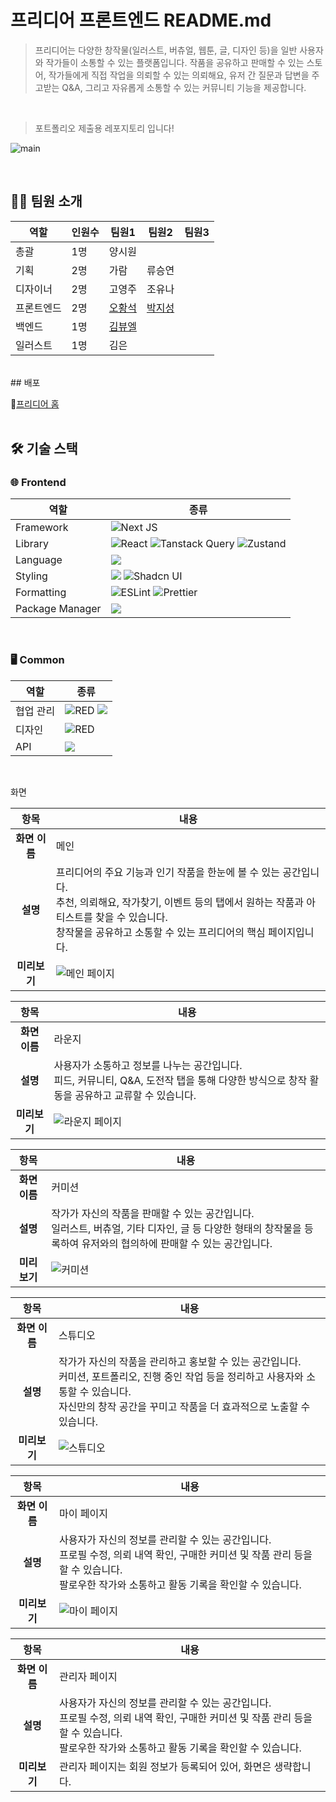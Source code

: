 # 프리디어 프론트엔드 README.md

> 프리디어는 다양한 창작물(일러스트, 버츄얼, 웹툰, 글, 디자인 등)을 일반 사용자와 작가들이 소통할 수 있는 플랫폼입니다. 작품을 공유하고 판매할 수 있는 스토어, 작가들에게 직접 작업을 의뢰할 수 있는 의뢰해요, 유저 간 질문과 답변을 주고받는 Q&A, 그리고 자유롭게 소통할 수 있는 커뮤니티 기능을 제공합니다.
<br>

> 포트폴리오 제출용 레포지토리 입니다!

![main](https://github.com/user-attachments/assets/b9b096a2-17c7-48e3-af36-634f59da1b92)

<br>

## 🫶🏻 팀원 소개

| 역할      | 인원수 | 팀원1 | 팀원2 | 팀원3 |
|----------|------|------|------|------|
| 총괄      | 1명  | 양시원  |   |   |
| 기획      | 2명  | 가람  |  류승연 |
| 디자이너  | 2명  | 고영주  | 조유나 |
| 프론트엔드| 2명  | [오황석](https://github.com/osh6006)  | [박지성](https://github.com/jijiseong)  |
| 백엔드   | 1명  | [김뷰엘](https://github.com/dokdo2005) |
| 일러스트 | 1명  | 김은 |
  
<br>
## 배포

📜[프리디어 홈](https://www.freeidea.kr/)  
<br>

## 🛠 기술 스택

### 🌐 Frontend

| 역할            | 종류                                                                                                                                                                                                              |
| --------------- | ----------------------------------------------------------------------------------------------------------------------------------------------------------------------------------------------------------------- |
| Framework       | ![Next JS](https://img.shields.io/badge/Next-black?style=for-the-badge&logo=next.js&logoColor=white)                                                                                                              |
| Library         | ![React](https://img.shields.io/badge/REACT-61DAFB.svg?&style=for-the-badge&logo=React&logoColor=white)   ![Tanstack Query](https://img.shields.io/badge/reactquery-FF4154.svg?&style=for-the-badge&logo=reactquery&logoColor=white)  ![Zustand](https://img.shields.io/badge/zustand-006600.svg?&style=for-the-badge)|
| Language        | <img src="https://img.shields.io/badge/typescript-3178C6?style=for-the-badge&logo=typescript&logoColor=white">                                                                                                    |
| Styling         | <img src="https://img.shields.io/badge/tailwind css-06B6D4?style=for-the-badge&logo=tailwind css&logoColor=white">  ![Shadcn UI](https://img.shields.io/badge/shadcnui-000000.svg?&style=for-the-badge&logo=shadcnui&logoColor=white) |
| Formatting      | ![ESLint](https://img.shields.io/badge/ESLint-4B3263?style=for-the-badge&logo=eslint&logoColor=white) ![Prettier](https://img.shields.io/badge/Prettier-F7B93E?style=for-the-badge&logo=prettier&logoColor=white) |
| Package Manager | <img src="https://img.shields.io/badge/npm-cb3837?style=for-the-badge&logo=npm&logoColor=white">                                                                                                                  |

<br />

### 🖥 Common

| 역할      | 종류                                                                                                                                                                                                                             |
| --------- | -------------------------------------------------------------------------------------------------------------------------------------------------------------------------------------------------------------------------------- |
| 협업 관리 | <img alt="RED" src ="https://img.shields.io/badge/Notion-000000.svg?&style=for-the-badge&logo=Notion&logoColor=white"/> <img src="https://img.shields.io/badge/discord-7289da?style=for-the-badge&logo=discord&logoColor=white"> |
| 디자인    | <img alt="RED" src ="https://img.shields.io/badge/Figma-F24E1E.svg?&style=for-the-badge&logo=Figma&logoColor=white"/>                                                                                                            |
| API       | <img src="https://img.shields.io/badge/swagger-85EA2D?style=for-the-badge&logo=swagger&logoColor=white">                                                                                                                         |

<br/>

화면


| 항목        | 내용 |
|:------------:|----------------------------|
| **화면 이름**  | 메인 |
| **설명**      | 프리디어의 주요 기능과 인기 작품을 한눈에 볼 수 있는 공간입니다.<br>추천, 의뢰해요, 작가찾기, 이벤트 등의 탭에서 원하는 작품과 아티스트를 찾을 수 있습니다.<br>창작물을 공유하고 소통할 수 있는 프리디어의 핵심 페이지입니다. 
| **미리보기**  | ![메인 페이지](https://github.com/user-attachments/assets/2953a11d-7d9e-4f46-9d0c-1808b2a213c2) |


| 항목        | 내용 |
|:------------:|----------------------------|
| **화면 이름**  | 라운지 |
| **설명**      | 사용자가 소통하고 정보를 나누는 공간입니다.<br>피드, 커뮤니티, Q&A, 도전작 탭을 통해 다양한 방식으로 창작 활동을 공유하고 교류할 수 있습니다. |
| **미리보기**  | ![라운지 페이지](https://github.com/user-attachments/assets/b28d36bb-66ba-449a-a577-be234ae23a87) |

| 항목        | 내용 |
|:------------:|----------------------------|
| **화면 이름**  | 커미션 |
| **설명**      | 작가가 자신의 작품을 판매할 수 있는 공간입니다.<br>일러스트, 버츄얼, 기타 디자인, 글 등 다양한 형태의 창작물을 등록하여 유저와의 협의하에 판매할 수 있는 공간입니다.|
| **미리보기**  | ![커미션](https://github.com/user-attachments/assets/0ba5c1e9-d0f4-46e3-a36d-1805596466af)  |

| 항목        | 내용 |
|:------------:|----------------------------|
| **화면 이름**  | 스튜디오 |
| **설명**      | 작가가 자신의 작품을 관리하고 홍보할 수 있는 공간입니다.<br>커미션, 포트폴리오, 진행 중인 작업 등을 정리하고 사용자와 소통할 수 있습니다.<br>자신만의 창작 공간을 꾸미고 작품을 더 효과적으로 노출할 수 있습니다. |
| **미리보기**  | ![스튜디오](https://github.com/user-attachments/assets/e3c339ce-b090-43a0-9667-7b20b36bf35f)  |

| 항목        | 내용 |
|:------------:|----------------------------|
| **화면 이름**  | 마이 페이지 |
| **설명**      | 사용자가 자신의 정보를 관리할 수 있는 공간입니다.<br>프로필 수정, 의뢰 내역 확인, 구매한 커미션 및 작품 관리 등을 할 수 있습니다.<br>팔로우한 작가와 소통하고 활동 기록을 확인할 수 있습니다. |
| **미리보기**  | ![마이 페이지](https://github.com/user-attachments/assets/a1d50a7d-c88d-4cd5-800c-9801da2c5f8b)  |

| 항목        | 내용 |
|:------------:|----------------------------|
| **화면 이름**  | 관리자 페이지 |
| **설명**      | 사용자가 자신의 정보를 관리할 수 있는 공간입니다.<br>프로필 수정, 의뢰 내역 확인, 구매한 커미션 및 작품 관리 등을 할 수 있습니다.<br>팔로우한 작가와 소통하고 활동 기록을 확인할 수 있습니다. |
| **미리보기**  | 관리자 페이지는 회원 정보가 등록되어 있어, 화면은 생략합니다.  |

<br/>
